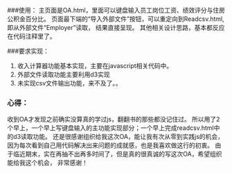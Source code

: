 ###使用：
主页面是OA.html，里面可以键盘输入员工岗位工资、绩效评分与住房公积金百分比。
页面最下端的“导入外部文件”按钮，可以重定向到Readcsv.html,即从外部文件“Employer”读取，
结果直接呈现。
其他相关设计思路，基本都反应在代码注释里了。

###要求实现：
1. 收入计算器功能基本实现，主要在javascript相关代码中。
2. 外部文件读取功能主要利用d3实现
3. 未实现csv文件输出功能，来不及了。。

### 心得：
收到OA才发现之前确实没算真的学过js，翻翻书的那些都没记住过。
所以用了2个早上，一个早上写键盘输入的主功能实现部分；一个早上完成readcsv.html中的d3读取功能。
还是很感谢组织给我这次OA，能让我有次从零到实践js的机会，
因为每次看到自己用代码解决出来问题的成就感，也是我喜欢做这行的初衷。
由于临近期末，实在再抽不出再多时间了，但是真的很真诚的写这次OA，希望组织能给我这个机会，
非常感谢！